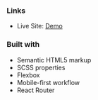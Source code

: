 
### Links

- Live Site: [Demo](https://art-gallery-website-route.vercel.app/)

### Built with

- Semantic HTML5 markup
- SCSS properties
- Flexbox
- Mobile-first workflow
- React Router
